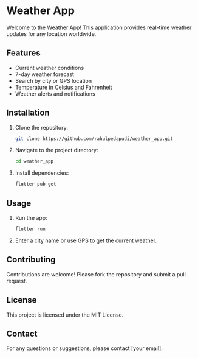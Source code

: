 # Weather App

Welcome to the Weather App! This application provides real-time weather updates for any location worldwide.

## Features

- Current weather conditions
- 7-day weather forecast
- Search by city or GPS location
- Temperature in Celsius and Fahrenheit
- Weather alerts and notifications

## Installation

1. Clone the repository:
   ```bash
   git clone https://github.com/rahulpedapudi/weather_app.git
   ```
2. Navigate to the project directory:
   ```bash
   cd weather_app
   ```
3. Install dependencies:
   ```bash
   flutter pub get
   ```

## Usage

1. Run the app:
   ```bash
   flutter run
   ```
2. Enter a city name or use GPS to get the current weather.

## Contributing

Contributions are welcome! Please fork the repository and submit a pull request.

## License

This project is licensed under the MIT License.

## Contact

For any questions or suggestions, please contact [your email].
